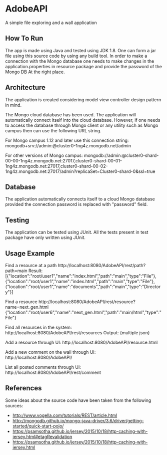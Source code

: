 # AdobeAPI
A simple file exploring and a wall application

## How To Run
The app is made using Java and tested using JDK 1.8. One can form a jar file using this source code by using any build tool. In order to make a connection with the Mongo database one needs to make changes in the application.properties in resource package and provide the password of the Mongo DB At the right place.

## Architecture
The application is created considering model view controller design pattern in mind. 

The Mongo cloud database has been used. The application will automatically connect itself into the cloud database. However, if one needs to access the database through Mongo client or any utility such as Mongo campus then can use the following URL string.

For Mongo campus 1.12 and later use this connection string:
mongodb+srv://admin:<PASSWORD>@cluster0-1ng4z.mongodb.net/admin

For other versions of Mongo campus:
mongodb://admin:<PASSWORD>@cluster0-shard-00-00-1ng4z.mongodb.net:27017,cluster0-shard-00-01-1ng4z.mongodb.net:27017,cluster0-shard-00-02-1ng4z.mongodb.net:27017/admin?replicaSet=Cluster0-shard-0&ssl=true

## Database
The application automatically connects itself to a cloud Mongo database provided the connection password is replaced with "password" field.

## Testing
The application can be tested using JUnit. All the tests present in test package have only written using JUnit.

## Usage Example 
Find a resource at a path
http://localhost:8080/AdobeAPI/rest/path?path=main
Result: 
[{"location":"root/user1","name":"index.html","path":"main","type":"File"},{"location":"root/user1","name":"index.html","path":"main","type":"File"},{"location":"root/user1","name":"documents","path":"main","type":"Directory"}]

Find a resource 
http://localhost:8080/AdobeAPI/rest/resource?name=next_gen.html
{"location":"root/user6","name":"next_gen.html","path":"main/html","type":"File"}

Find all resources in the system: 
http://localhost:8080/AdobeAPI/rest/resources
Output: {multiple json}

Add a resource through UI:
http://localhost:8080/AdobeAPI/resource.html

Add a new comment on the wall through UI:
http://localhost:8080/AdobeAPI/

List all posted comments through UI: 
http://localhost:8080/AdobeAPI/rest/comment

## References
Some ideas about the source code have been taken from the following sources: 
- http://www.vogella.com/tutorials/REST/article.html
- http://mongodb.github.io/mongo-java-driver/3.6/driver/getting-started/quick-start-pojo/
- https://psamsotha.github.io/jersey/2015/10/18/http-caching-with-jersey.html#etagRevalidation
- https://psamsotha.github.io/jersey/2015/10/18/http-caching-with-jersey.html
